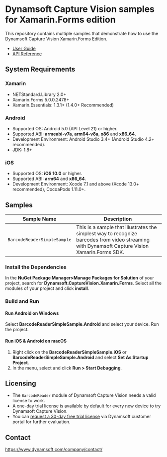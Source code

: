 # Dynamsoft Capture Vision samples for Xamarin.Forms edition

This repository contains multiple samples that demonstrate how to use the Dynamsoft Capture Vision Xamarin.Forms Edition.

* <a href="https://www.dynamsoft.com/capture-vision/docs/mobile/programming/xamarin/user-guide/barcode-reader.html?product=dbr&version=latest&repoType=mobile" target="_blank">User Guide</a>
* <a href="https://www.dynamsoft.com/capture-vision/docs/mobile/programming/xamarin/api-reference/?product=dbr&version=latest&repoType=mobile" target="_blank">API Reference</a>

## System Requirements

### Xamarin

* NETStandard.Library 2.0+
* Xamarin.Forms 5.0.0.2478+
* Xamarin.Essentials: 1.3.1+ (1.4.0+ Recommended)

### Android

* Supported OS: Android 5.0 (API Level 21) or higher.
* Supported ABI: **armeabi-v7a**, **arm64-v8a**, **x86** and **x86_64**.
* Development Environment: Android Studio 3.4+ (Android Studio 4.2+ recommended).
* JDK: 1.8+

### iOS

* Supported OS: **iOS 10.0** or higher.
* Supported ABI: **arm64** and **x86_64**.
* Development Environment: Xcode 7.1 and above (Xcode 13.0+ recommended), CocoaPods 1.11.0+.

## Samples

| Sample Name | Description |
| ----------- | ----------- |
| `BarcodeReaderSimpleSample` | This is a sample that illustrates the simplest way to recognize barcodes from video streaming with Dynamsoft Capture Vision Xamarin.Forms SDK. |

### Install the Dependencies

In the **NuGet Package Manager>Manage Packages for Solution** of your project, search for **Dynamsoft.CaptureVision.Xamarin.Forms**. Select all the modules of your project and click **install**.

### Build and Run

#### Run Android on Windows

Select **BarcodeReaderSimpleSample.Android** and select your device. Run the project.

#### Run iOS & Android on macOS

1. Right click on the **BarcodeReaderSimpleSample.iOS** or **BarcodeReaderSimpleSample.Android** and select **Set As Startup Project**.
2. In the menu, select and click **Run > Start Debugging**.

## Licensing

* The `BarcodeReader` module of Dynamsoft Capture Vision needs a valid license to work.
* A one-day trial license is available by default for every new device to try Dynamsoft Capture Vision.
* You can <a href="https://www.dynamsoft.com/customer/license/trialLicense?product=dbr&package=mobile&utm_source=docs" target="_blank"> request a 30-day free trial license</a> via Dynamsoft customer portal for further evaluation.

## Contact

https://www.dynamsoft.com/company/contact/
